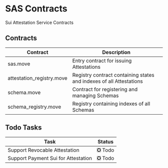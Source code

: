 # SAS Contracts

Sui Attestation Service Contracts

## Contracts

| Contract                  | Description                                                         |
| ------------------------- | ------------------------------------------------------------------- |
| sas.move                  | Entry contract for issuing Attestations                             |
| attestation_registry.move | Registry contract containing states and indexes of all Attestations |
| schema.move               | Contract for registering and managing Schemas                       |
| schema_registry.move      | Registry containing indexes of all Schemas                          |

## Todo Tasks

| Task                                | Status  |
| ----------------------------------- | ------- |
| Support Revocable Attestation       | ❎ Todo |
| Support Payment Sui for Attestation | ❎ Todo |
